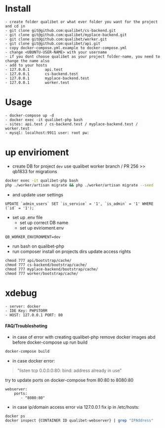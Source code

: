 # Install
    - create folder qualibet or what ever folder you want for the project and cd in 
    - git clone git@github.com:qualibet/cs-backend.git
    - git clone git@github.com:qualibet/myplace-backend.git
    - git clone git@github.com:qualibet/worker.git
    - git clone git@github.com:qualibet/api.git
    - copy docker-compose.yml.example to docker-compose.yml
    - change <UBUNTU-USER-NAME> with your username
    - if you dont choose qualibet as your project folder-name, you need to change the name also
    - add to your hosts
    - 127.0.0.1       api.test
    - 127.0.0.1       cs-backend.test
    - 127.0.0.1       myplace-backend.test
    - 127.0.0.1       worker.test  
  
# Usage
    - docker-compose up -d
    - docker exec -it qualibet-php bash
    - sites: api.test / cs-backend.test / myplace-backend.test / worker.test
    - mysql: localhost:9911 user: root pw:

# up envirioment
* create DB for project `dev`
use qualibet worker branch / PR 256 >> qb1833 for migrations
```bash
docker exec -it qualibet-php bash
php ./worker/artisan migrate && php ./worker/artisan migrate --seed
```
* and update user settings
```mysql
UPDATE `admin_users` SET `is_service` = '1', `is_admin` = '1' WHERE (`id` = '1');
```

* set up .env file
  - set up correct DB name
  - set up evirioment.env 
```dotenv
QB_WORKER_ENVIRONMENT=dev
```
  
* run bash on qualibet-php  
* run composer install on projects dirs
update access rights 
```
chmod 777 api/bootstrap/cache/
chmod 777 cs-backend/bootstrap/cache/
chmod 777 myplace-backend/bootstrap/cache/
chmod 777 worker/bootstrap/cache/
```


# xdebug
    - server: docker
    - IDE Key: PHPSTORM
    - HOST: 127.0.0.1 PORT: 80
    
#### FAQ/Troubleshoting
* in case of error with creating qualibet-php remove docker images abd before docker-compose up run build
```bash
docker-compose build
```
  
* in case docker error:  
> "listen tcp 0.0.0.0:80: bind: address already in use"

try to update ports on docker-compose from 80:80 to 8080:80
```
webserver: 
    ports:
       - "8080:80"
```

* in case ip/domain access error via 127.0.0.1 fix ip in /etc/hosts:  
```bash
docker ps
docker inspect {CONTAINER ID qualibet-webserver} | grep "IPAddress"
```